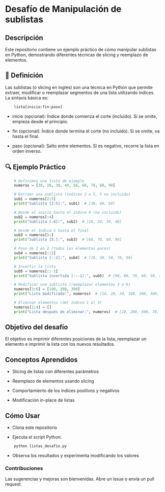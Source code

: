 # Desafío de Manipulación de sublistas

## Descripción
Este repositorio contiene un ejemplo práctico de cómo manipular sublistas en Python, demostrando diferentes técnicas de slicing y reemplazo de elementos.

## 📌 Definición
Las sublistas (o slicing en inglés) son una técnica en Python que permite extraer, modificar o reemplazar segmentos de una lista utilizando índices. La sintaxis básica es:

```python
    lista[inicio:fin:paso]
```

* inicio (opcional): Índice donde comienza el corte (incluido). Si se omite, empieza desde el principio.

* fin (opcional): Índice donde termina el corte (no incluido). Si se omite, va hasta el final.

* paso (opcional): Salto entre elementos. Si es negativo, recorre la lista en orden inverso.

## 🔍 Ejemplo Práctico

```python
    # Definimos una lista de ejemplo
    numeros = [10, 20, 30, 40, 50, 60, 70, 80, 90]

    # Extraer una sublista (índices 2 a 5, 5 no incluido)
    sub1 = numeros[2:5]  
    print("Sublista [2:5]:", sub1)  # [30, 40, 50]

    # Desde el inicio hasta el índice 4 (no incluido)
    sub2 = numeros[:4]  
    print("Sublista [:4]:", sub2)  # [10, 20, 30, 40]

    # Desde el índice 5 hasta el final
    sub3 = numeros[5:]  
    print("Sublista [5:]:", sub3)  # [60, 70, 80, 90]

    # Paso de 2 en 2 (todos los elementos pares)
    sub4 = numeros[::2]  
    print("Sublista [::2]:", sub4)  # [10, 30, 50, 70, 90]

    # Invertir la lista
    sub5 = numeros[::-1]  
    print("Sublista invertida [::-1]:", sub5)  # [90, 80, 70, 60, 50, 40, 30, 20, 10]

    # Modificar una sublista (reemplazar elementos 3 a 6)
    numeros[3:6] = [100, 200, 300]  
    print("Lista modificada:", numeros)  # [10, 20, 30, 100, 200, 300, 70, 80, 90]

    # Eliminar elementos (del índice 1 al 3)
    numeros[1:4] = []  
    print("Lista después de eliminar:", numeros)  # [10, 200, 300, 70, 80, 90]
```

## Objetivo del desafío

El objetivo es imprimir diferentes posiciones de la lista, reemplazar un elemento e imprimir la lista con los nuevos resultados.

## Conceptos Aprendidos
* Slicing de listas con diferentes parámetros

* Reemplazo de elementos usando slicing

* Comportamiento de los índices positivos y negativos

* Modificación in-place de listas

## Cómo Usar
* Clona este repositorio

* Ejecuta el script Python: 

```bash
    python listas_desafio.py
```

* Observa los resultados y experimenta modificando los valores

### Contribuciones

Las sugerencias y mejoras son bienvenidas. Abre un issue o envía un pull request.
